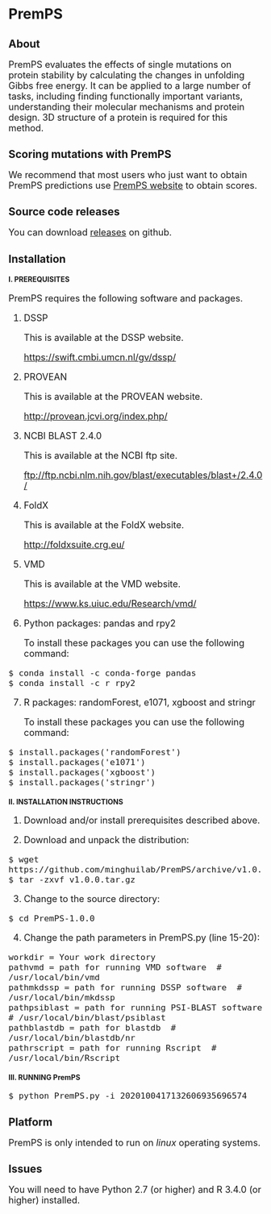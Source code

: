 # PremPS
## About
<font size=4> 
  
PremPS evaluates the effects of single mutations on protein stability by calculating the changes in unfolding Gibbs free energy. It can be applied to a large number of tasks, including finding functionally important variants, understanding their molecular mechanisms and protein design. 3D structure of a protein is required for this method.
  
</font>

## Scoring mutations with PremPS
<font size=4> 

We recommend that most users who just want to obtain PremPS predictions use [PremPS website](https://lilab.jysw.suda.edu.cn/research/PremPS/) to obtain scores.

</font>

## Source code releases
<font size=4> 
  
You can download [releases](https://github.com/minghuilab/PremPS/releases) on github.

</font>

## Installation

#### I. PREREQUISITES

<font size=4>
 
PremPS requires the following software and packages.

1. DSSP

   This is available at the DSSP website.

   https://swift.cmbi.umcn.nl/gv/dssp/

2. PROVEAN

   This is available at the PROVEAN website.

   http://provean.jcvi.org/index.php/

3. NCBI BLAST 2.4.0

   This is available at the NCBI ftp site.

   ftp://ftp.ncbi.nlm.nih.gov/blast/executables/blast+/2.4.0/

4. FoldX

   This is available at the FoldX website.

   http://foldxsuite.crg.eu/

5. VMD

   This is available at the VMD website.

   https://www.ks.uiuc.edu/Research/vmd/

6. Python packages: pandas and rpy2

   To install these packages you can use the following command:
</font>

<font size=4>

	$ conda install -c conda-forge pandas
	$ conda install -c r rpy2

</font> 

<font size=4>

7. R packages: randomForest, e1071, xgboost and stringr

   To install these packages you can use the following command:

</font>

<font size=4>

	$ install.packages('randomForest')
	$ install.packages('e1071')
	$ install.packages('xgboost')
	$ install.packages('stringr')

</font> 

#### II. INSTALLATION INSTRUCTIONS

<font size=4>

1. Download and/or install prerequisites described above.

2. Download and unpack the distribution:

</font>

<font size=4>

	$ wget https://github.com/minghuilab/PremPS/archive/v1.0.0.tar.gz
	$ tar -zxvf v1.0.0.tar.gz

</font> 

<font size=4>

3. Change to the source directory:

</font>

<font size=4>

	$ cd PremPS-1.0.0

</font> 

<font size=4>

4. Change the path parameters in PremPS.py (line 15-20):

</font>

<font size=4>

	workdir = Your work directory
	pathvmd = path for running VMD software  # /usr/local/bin/vmd
	pathmkdssp = path for running DSSP software  # /usr/local/bin/mkdssp
	pathpsiblast = path for running PSI-BLAST software  # /usr/local/bin/blast/psiblast
	pathblastdb = path for blastdb  # /usr/local/bin/blastdb/nr
	pathrscript = path for running Rscript  # /usr/local/bin/Rscript

</font> 

#### III. RUNNING PremPS

<font size=4>

	$ python PremPS.py -i 2020100417132606935696574

</font> 

## Platform

<font size=4>

PremPS is only intended to run on *linux* operating systems.

</font>

## Issues

<font size=4>

You will need to have Python 2.7 (or higher) and R 3.4.0 (or higher) installed.

</font>
